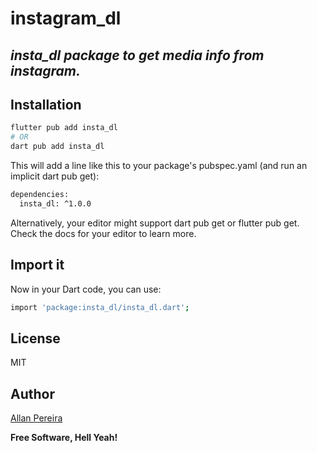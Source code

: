 # instagram_dl
## _insta_dl package to get media info from instagram._

## Installation

```sh
flutter pub add insta_dl
# OR
dart pub add insta_dl
```
This will add a line like this to your package's pubspec.yaml (and run an implicit dart pub get):

```sh
dependencies:
  insta_dl: ^1.0.0
```
Alternatively, your editor might support dart pub get or flutter pub get. Check the docs for your editor to learn more.

## Import it

Now in your Dart code, you can use:
```sh
import 'package:insta_dl/insta_dl.dart';
```
## License

MIT

## Author
[Allan Pereira](https://www.github.com/allanpereira99/)

**Free Software, Hell Yeah!**